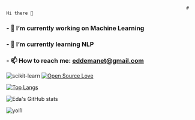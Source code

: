

                                                                       # Hi there 👋

<!--
**Eda-Emanet/Eda-Emanet** is a ✨ _special_ ✨ repository because its `README.md` (this file) appears on your GitHub profile.

Here are some ideas to get you started:
-->


### - 🔭 I’m currently working on Machine Learning
### - 🌱 I’m currently learning NLP
### - 📫 How to reach me: eddemanet@gmail.com

![scikit-learn]({https://img.shields.io/badge/scikit_learn-F7931E?style=for-the-badge&logo=scikit-learn&logoColor=white})
[![Open Source Love](https://badges.frapsoft.com/os/v1/open-source-200x33.png?v=103)](https://github.com/ellerbrock/open-source-badges/)



[![Top Langs](https://github-readme-stats.vercel.app/api/top-langs/?username=Eda-Emanet&layout=default)](https://github.com/anuraghazra/github-readme-stats)

![Eda's GitHub stats](https://github-readme-stats.vercel.app/api?username=Eda-Emanet&show_icons=true&theme=radical)




![yol1](https://user-images.githubusercontent.com/69510946/137641509-62875bb9-1c19-4b8d-b2e1-8d4925d16a90.png)
